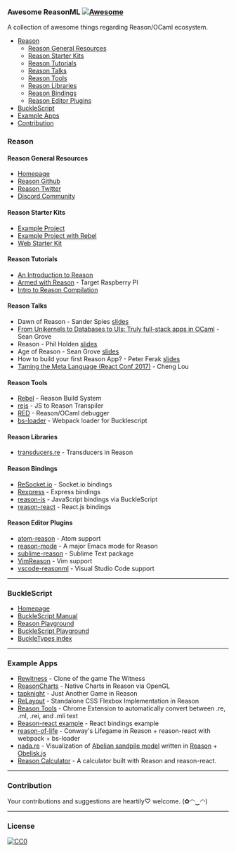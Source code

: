 ### **Awesome ReasonML** [![Awesome](https://cdn.rawgit.com/sindresorhus/awesome/d7305f38d29fed78fa85652e3a63e154dd8e8829/media/badge.svg)](https://github.com/sindresorhus/awesome)

A collection of awesome things regarding Reason/OCaml ecosystem.

- [Reason](#reason)
  - [Reason General Resources](#reason-general-resources)
  - [Reason Starter Kits](#reason-starter-kits)
  - [Reason Tutorials](#reason-tutorials)
  - [Reason Talks](#reason-talks)
  - [Reason Tools](#reason-tools)
  - [Reason Libraries](#reason-libraries)
  - [Reason Bindings](#reason-bindings)
  - [Reason Editor Plugins](#reason-editor-plugins)
- [BuckleScript](#bucklescript)
- [Example Apps](#example-apps)
- [Contribution](#contribution)

### Reason
#### Reason General Resources
* [Homepage](https://facebook.github.io/reason/)
* [Reason Github](https://github.com/facebook/reason)
* [Reason Twitter](https://twitter.com/reasonml)
* [Discord Community](https://discord.gg/reasonml)

#### Reason Starter Kits
* [Example Project](https://github.com/reasonml/ExampleProject)
* [Example Project with Rebel](https://github.com/reasonml/RebelExampleProject)
* [Web Starter Kit](https://github.com/vramana/reason-web-starterkit)

#### Reason Tutorials
* [An Introduction to Reason](https://www.gitbook.com/book/kennetpostigo/an-introduction-to-reason/details)
* [Armed with Reason](http://kcsrk.info/reason/arm/2016/05/16/armed-with-reason/) - Target Raspberry PI
* [Intro to Reason Compilation](https://github.com/chenglou/intro-to-reason-compilation)

#### Reason Talks
* Dawn of Reason - Sander Spies [slides](https://sanderspies.github.io/slides/dawn-of-reason.pdf)
* [From Unikernels to Databases to UIs: Truly full-stack apps in OCaml](https://youtu.be/QWfHrbSqnB0) - Sean Grove
* Reason - Phil Holden [slides](http://philholden.me.uk/reason/reason.pdf)
* Age of Reason - Sean Grove [slides](https://sgrove.github.io/age-of-reason/)
* How to build your first Reason App? - Peter Ferak [slides](https://docs.google.com/presentation/d/1iua5cdq5ecvj8NZqisjwhuhNb_1ljP45K9xMhgLoj8o/edit)
* [Taming the Meta Language (React Conf 2017)](https://www.youtube.com/watch?v=_0T5OSSzxms) - Cheng Lou

#### Reason Tools
* [Rebel](https://github.com/reasonml/rebel) - Reason Build System
* [rejs](https://github.com/jaredly/rejs) - JS to Reason Transpiler
* [RED](https://github.com/frantic/red) - Reason/OCaml debugger
* [bs-loader](https://github.com/rrdelaney) - Webpack loader for Bucklescript

#### Reason Libraries
* [transducers.re](https://github.com/IwanKaramazow/transducers.re) - Transducers in Reason

#### Reason Bindings
* [ReSocket.io](https://github.com/bsansouci/ReSocket.io) - Socket.io bindings
* [Rexpress](https://github.com/vramana/Rexpress) - Express bindings
* [reason-js](https://github.com/chenglou/reason-js) - JavaScript bindings via BuckleScript
* [reason-react](https://github.com/reasonml/reason-react) - React.js bindings

#### Reason Editor Plugins
* [atom-reason](https://github.com/facebook/reason/tree/master/editorSupport/atom-reason) - Atom support
* [reason-mode](https://github.com/facebook/reason/tree/master/editorSupport/emacs) - A major Emacs mode for Reason
* [sublime-reason](https://github.com/facebook/reason/tree/master/editorSupport/sublime-reason) - Sublime Text package
* [VimReason](https://github.com/facebook/reason/tree/master/editorSupport/VimReason) - Vim support
* [vscode-reasonml](https://github.com/freebroccolo/vscode-reasonml) - Visual Studio Code support 

----
### BuckleScript
* [Homepage](https://bloomberg.github.io/bucklescript/)
* [BuckleScript Manual](https://bloomberg.github.io/bucklescript/Manual.html)
* [Reason Playground](https://bloomberg.github.io/bucklescript/reason-demo/)
* [BuckleScript Playground](https://bloomberg.github.io/bucklescript/js-demo/)
* [BuckleTypes index](https://github.com/BuckleTypes/index)

---
### Example Apps
* [Rewitness](https://github.com/bsansouci/rewitness) - Clone of the game The Witness
* [ReasonCharts](https://github.com/Aweary/ReasonCharts) - Native Charts in Reason via OpenGL
* [tapknight](https://github.com/bsansouci/tapknight) - Just Another Game in Reason
* [ReLayout](https://github.com/jordwalke/ReLayout) - Standalone CSS Flexbox Implementation in Reason
* [Reason Tools](https://github.com/rickyvetter/reason-tools) - Chrome Extension to automatically convert between .re, .ml, .rei, and .mli text 
* [Reason-react example](https://github.com/chenglou/reason-react-example) - React bindings example
* [reason-of-life](https://github.com/kuy/reason-of-life) - Conway's Lifegame in Reason + reason-react with webpack + bs-loader
* [nada.re](https://github.com/kuy/nada.re) - Visualization of [Abelian sandpile model](https://www.wikiwand.com/en/Abelian_sandpile_model) written in [Reason](http://facebook.github.io/reason) + [Obelisk.js](https://github.com/nosir/obelisk.js)
* [Reason Calculator](https://github.com/wyze/reason-calculator) - A calculator built with Reason and reason-react.

---
### Contribution

Your contributions and suggestions are heartily♡ welcome. (✿◠‿◠)

---
### License
[![CC0](http://i.creativecommons.org/p/zero/1.0/88x31.png)](http://creativecommons.org/publicdomain/zero/1.0/)
